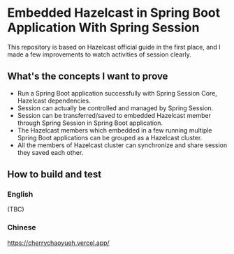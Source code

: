 # Embedded Hazelcast in Spring Boot Application With Spring Session

This repository is based on Hazelcast official guide in the first place, and I made a few improvements to watch activities of session clearly.

## What's the concepts I want to prove
- Run a Spring Boot application successfully with Spring Session Core, Hazelcast dependencies.
- Session can actually be controlled and managed by Spring Session.
- Session can be transferred/saved to embedded Hazelcast member through Spring Session in Spring Boot application.
- The Hazelcast members which embedded in a few running multiple Spring Boot applications can be grouped as a Hazelcast cluster. 
- All the members of Hazelcast cluster can synchronize and share session they saved each other.

## How to build and test

### English

(TBC)

### Chinese

https://cherrychaoyueh.vercel.app/